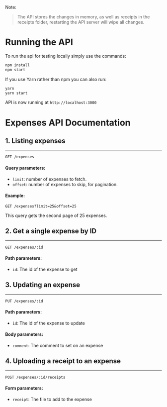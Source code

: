 Note:

> The API stores the changes in memory, as well as receipts in the receipts folder, restarting the API server will wipe all changes.

# Running the API

To run the api for testing locally simply use the commands:
```sh
npm install
npm start
```
If you use Yarn rather than npm you can also run:
```sh
yarn
yarn start
```

API is now running at `http://localhost:3000`

# Expenses API Documentation

## 1. Listing expenses
---

```
GET /expenses
```

#### Query parameters:
- `limit`: number of expenses to fetch.
- `offset`: number of expenses to skip, for pagination.

#### Example:

```
GET /expenses?limit=25&offset=25
```
This query gets the second page of 25 expenses.

## 2. Get a single expense by ID
---
```
GET /expenses/:id
```
#### Path parameters:
- `id`: The id of the expense to get

## 3. Updating an expense
---
```
PUT /expenses/:id
```
#### Path parameters:
- `id`: The id of the expense to update

#### Body parameters:
- `comment`: The comment to set on an expense


## 4. Uploading a receipt to an expense
---
```
POST /expenses/:id/receipts
```
#### Form parameters:
- `receipt`: The file to add to the expense

